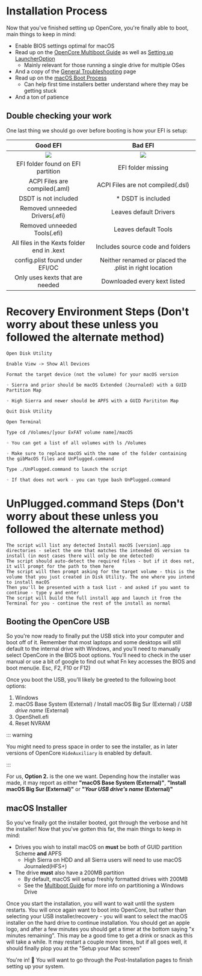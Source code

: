 # Installation Process

Now that you've finished setting up OpenCore, you're finally able to boot, main things to keep in mind:

* Enable BIOS settings optimal for macOS
* Read up on the [OpenCore Multiboot Guide](https://dortania.github.io/OpenCore-Multiboot/) as well as [Setting up LauncherOption](https://dortania.github.io/OpenCore-Post-Install/multiboot/bootstrap)
  * Mainly relevant for those running a single drive for multiple OSes
* And a copy of the [General Troubleshooting](../troubleshooting/troubleshooting.md) page
* Read up on the [macOS Boot Process](../troubleshooting/boot.md)
  * Can help first time installers better understand where they may be getting stuck
* And a ton of patience

## Double checking your work

One last thing we should go over before booting is how your EFI is setup:

Good EFI          |  Bad EFI
:-------------------------:|:-------------------------:
![](../images/installation/install-md/good-efi.png)  |  ![](../images/installation/install-md/bad-efi.png)
EFI folder found on EFI partition | EFI folder missing
ACPI Files are compiled(.aml) | ACPI Files are not compiled(.dsl)
DSDT is not included |* DSDT is included
Removed unneeded Drivers(.efi) | Leaves default Drivers
Removed unneeded Tools(.efi) | Leaves default Tools
All files in the Kexts folder end in .kext | Includes source code and folders
config.plist found under EFI/OC | Neither renamed or placed the .plist in right location
Only uses kexts that are needed | Downloaded every kext listed

# Recovery Environment Steps (Don't worry about these unless you followed the alternate method)

    Open Disk Utility

    Enable View -> Show All Devices

    Format the target device (not the volume) for your macOS version

    ◦ Sierra and prior should be macOS Extended (Journaled) with a GUID Partition Map

    ◦ High Sierra and newer should be APFS with a GUID Parititon Map

    Quit Disk Utility

    Open Terminal

    Type cd /Volumes/[your ExFAT volume name]/macOS

    ◦ You can get a list of all volumes with ls /Volumes

    ◦ Make sure to replace macOS with the name of the folder containing the gibMacOS files and UnPlugged.command

    Type ./UnPlugged.command to launch the script

    ◦ If that does not work - you can type bash UnPlugged.command

# UnPlugged.command Steps (Don't worry about these unless you followed the alternate method)

    The script will list any detected Install macOS [version].app directories - select the one that matches the intended OS version to install (in most cases there will only be one detected)
    The script should auto-detect the required files - but if it does not, it will prompt for the path to them here
    The script will then prompt asking for the target volume - this is the volume that you just created in Disk Utility. The one where you intend to install macOS
    Then you'll be presented with a task list - and asked if you want to continue - type y and enter
    The script will build the full install app and launch it from the Terminal for you - continue the rest of the install as normal

## Booting the OpenCore USB

So you're now ready to finally put the USB stick into your computer and boot off of it. Remember that most laptops and some desktops will still default to the internal drive with Windows, and you'll need to manually select OpenCore in the BIOS boot options. You'll need to check in the user manual or use a bit of google to find out what Fn key accesses the BIOS and boot menu(ie. Esc, F2, F10 or F12)

Once you boot the USB, you'll likely be greeted to the following boot options:

1. Windows
2. macOS Base System (External) / Install macOS Big Sur (External) / *USB drive name* (External)
3. OpenShell.efi
4. Reset NVRAM

::: warning

You might need to press space in order to see the installer, as in later versions of OpenCore `HideAuxiliary` is enabled by default.

:::

For us, **Option 2.** is the one we want. Depending how the installer was made, it may report as either **"macOS Base System (External)"**, **"Install macOS Big Sur (External)"** or **"*Your USB drive's name* (External)"**

## macOS Installer

So you've finally got the installer booted, got through the verbose and hit the installer! Now that you've gotten this far,  the main things to keep in mind:

* Drives you wish to install macOS on **must** be both of GUID partition Scheme **and** APFS
  * High Sierra on HDD and all Sierra users will need to use macOS Journaled(HFS+)
* The drive **must** also have a 200MB partition
  * By default, macOS will setup freshly formatted drives with 200MB
  * See the [Multiboot Guide](https://dortania.github.io/OpenCore-Multiboot/) for more info on partitioning a Windows Drive

Once you start the installation, you will want to wait until the system restarts. You will once again want to boot into OpenCore, but rather than selecting your USB installer/recovery - you will want to select the macOS installer on the hard drive to continue installation. You should get an apple logo, and after a few minutes you should get a timer at the bottom saying "x minutes remaining". This may be a good time to get a drink or snack as this will take a while. It may restart a couple more times, but if all goes well, it should finally plop you at the "Setup your Mac screen"

You're in! 🎉
You will want to go through the Post-Installation pages to finish setting up your system.

